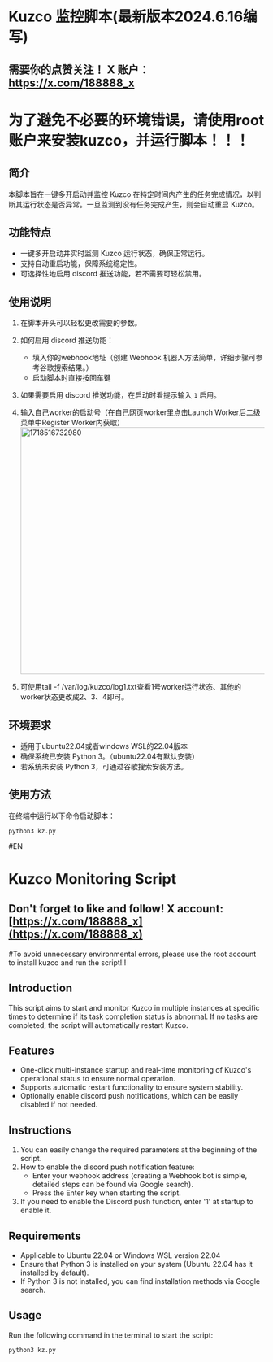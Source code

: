 # Kuzco 监控脚本(最新版本2024.6.16编写)

## 需要你的点赞关注！ X 账户：https://x.com/188888_x

# 为了避免不必要的环境错误，请使用root账户来安装kuzco，并运行脚本！！！

## 简介

本脚本旨在一键多开启动并监控 Kuzco 在特定时间内产生的任务完成情况，以判断其运行状态是否异常。一旦监测到没有任务完成产生，则会自动重启 Kuzco。

## 功能特点

- 一键多开启动并实时监测 Kuzco 运行状态，确保正常运行。
- 支持自动重启功能，保障系统稳定性。
- 可选择性地启用 discord 推送功能，若不需要可轻松禁用。

## 使用说明

1. 在脚本开头可以轻松更改需要的参数。
2. 如何启用 discord 推送功能：
   - 填入你的webhook地址（创建 Webhook 机器人方法简单，详细步骤可参考谷歌搜索结果。）
   - 启动脚本时直接按回车键
3. 如果需要启用 discord 推送功能，在启动时看提示输入 `1` 启用。
4. 输入自己worker的启动号（在自己网页worker里点击Launch Worker后二级菜单中Register Worker内获取）
   <img width="486" alt="1718516732980" src="https://github.com/doge-8/kuzco-monitor/assets/84656053/23dd6593-41ab-400b-bab9-9c487a688ec2">


6. 可使用tail -f /var/log/kuzco/log1.txt查看1号worker运行状态、其他的worker状态更改成2、3、4即可。

## 环境要求

- 适用于ubuntu22.04或者windows WSL的22.04版本
- 确保系统已安装 Python 3。（ubuntu22.04有默认安装）
- 若系统未安装 Python 3，可通过谷歌搜索安装方法。

## 使用方法

在终端中运行以下命令启动脚本：

```
python3 kz.py
```



#EN

# Kuzco Monitoring Script

## Don't forget to like and follow! X account: [https://x.com/188888_x](https://x.com/188888_x)

#To avoid unnecessary environmental errors, please use the root account to install kuzco and run the script!!!

## Introduction

This script aims to start and monitor Kuzco in multiple instances at specific times to determine if its task completion status is abnormal. If no tasks are completed, the script will automatically restart Kuzco.

## Features

- One-click multi-instance startup and real-time monitoring of Kuzco's operational status to ensure normal operation.
- Supports automatic restart functionality to ensure system stability.
- Optionally enable discord push notifications, which can be easily disabled if not needed.

## Instructions

1. You can easily change the required parameters at the beginning of the script.
2. How to enable the discord push notification feature:
   - Enter your webhook address (creating a Webhook bot is simple, detailed steps can be found via Google search).
   - Press the Enter key when starting the script.
3. If you need to enable the Discord push function, enter '1' at startup to enable it.

## Requirements

- Applicable to Ubuntu 22.04 or Windows WSL version 22.04
- Ensure that Python 3 is installed on your system (Ubuntu 22.04 has it installed by default).
- If Python 3 is not installed, you can find installation methods via Google search.

## Usage

Run the following command in the terminal to start the script:

```
python3 kz.py
```

